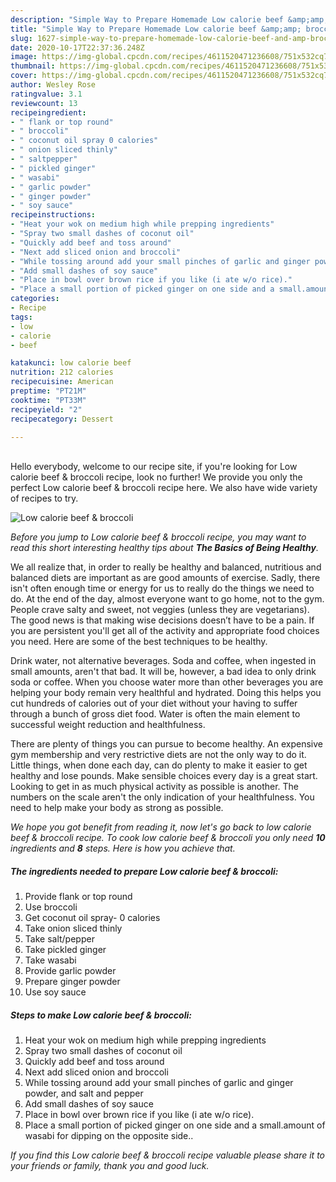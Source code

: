 ```yaml
---
description: "Simple Way to Prepare Homemade Low calorie beef &amp;amp; broccoli"
title: "Simple Way to Prepare Homemade Low calorie beef &amp;amp; broccoli"
slug: 1627-simple-way-to-prepare-homemade-low-calorie-beef-and-amp-broccoli
date: 2020-10-17T22:37:36.248Z
image: https://img-global.cpcdn.com/recipes/4611520471236608/751x532cq70/low-calorie-beef-broccoli-recipe-main-photo.jpg
thumbnail: https://img-global.cpcdn.com/recipes/4611520471236608/751x532cq70/low-calorie-beef-broccoli-recipe-main-photo.jpg
cover: https://img-global.cpcdn.com/recipes/4611520471236608/751x532cq70/low-calorie-beef-broccoli-recipe-main-photo.jpg
author: Wesley Rose
ratingvalue: 3.1
reviewcount: 13
recipeingredient:
- " flank or top round"
- " broccoli"
- " coconut oil spray 0 calories"
- " onion sliced thinly"
- " saltpepper"
- " pickled ginger"
- " wasabi"
- " garlic powder"
- " ginger powder"
- " soy sauce"
recipeinstructions:
- "Heat your wok on medium high while prepping ingredients"
- "Spray two small dashes of coconut oil"
- "Quickly add beef and toss around"
- "Next add sliced onion and broccoli"
- "While tossing around add your small pinches of garlic and ginger powder, and salt and pepper"
- "Add small dashes of soy sauce"
- "Place in bowl over brown rice if you like (i ate w/o rice)."
- "Place a small portion of picked ginger on one side and a small.amount of wasabi for dipping on the opposite side.."
categories:
- Recipe
tags:
- low
- calorie
- beef

katakunci: low calorie beef 
nutrition: 212 calories
recipecuisine: American
preptime: "PT21M"
cooktime: "PT33M"
recipeyield: "2"
recipecategory: Dessert

---
```

<br>
Hello everybody, welcome to our recipe site, if you're looking for Low calorie beef &amp; broccoli recipe, look no further! We provide you only the perfect Low calorie beef &amp; broccoli recipe here. We also have wide variety of recipes to try.
<br>


![Low calorie beef &amp; broccoli](https://img-global.cpcdn.com/recipes/4611520471236608/751x532cq70/low-calorie-beef-broccoli-recipe-main-photo.jpg)

<i>Before you jump to Low calorie beef &amp; broccoli recipe, you may want to read this short interesting healthy tips about <strong>The Basics of Being Healthy</strong>.</i>

We all realize that, in order to really be healthy and balanced, nutritious and balanced diets are important as are good amounts of exercise. Sadly, there isn't often enough time or energy for us to really do the things we need to do. At the end of the day, almost everyone want to go home, not to the gym. People crave salty and sweet, not veggies (unless they are vegetarians). The good news is that making wise decisions doesn’t have to be a pain. If you are persistent you'll get all of the activity and appropriate food choices you need. Here are some of the best techniques to be healthy.

Drink water, not alternative beverages. Soda and coffee, when ingested in small amounts, aren't that bad. It will be, however, a bad idea to only drink soda or coffee. When you choose water more than other beverages you are helping your body remain very healthful and hydrated. Doing this helps you cut hundreds of calories out of your diet without your having to suffer through a bunch of gross diet food. Water is often the main element to successful weight reduction and healthfulness.

There are plenty of things you can pursue to become healthy. An expensive gym membership and very restrictive diets are not the only way to do it. Little things, when done each day, can do plenty to make it easier to get healthy and lose pounds. Make sensible choices every day is a great start. Looking to get in as much physical activity as possible is another. The numbers on the scale aren't the only indication of your healthfulness. You need to help make your body as strong as possible. 


<i>We hope you got benefit from reading it, now let's go back to low calorie beef &amp; broccoli recipe. To cook low calorie beef &amp; broccoli you only need <strong>10</strong> ingredients and <strong>8</strong> steps. Here is how you achieve that.
</i>

##### The ingredients needed to prepare Low calorie beef &amp; broccoli:

1. Provide  flank or top round
1. Use  broccoli
1. Get  coconut oil spray- 0 calories
1. Take  onion sliced thinly
1. Take  salt/pepper
1. Take  pickled ginger
1. Take  wasabi
1. Provide  garlic powder
1. Prepare  ginger powder
1. Use  soy sauce


##### Steps to make Low calorie beef &amp; broccoli:

1. Heat your wok on medium high while prepping ingredients
1. Spray two small dashes of coconut oil
1. Quickly add beef and toss around
1. Next add sliced onion and broccoli
1. While tossing around add your small pinches of garlic and ginger powder, and salt and pepper
1. Add small dashes of soy sauce
1. Place in bowl over brown rice if you like (i ate w/o rice).
1. Place a small portion of picked ginger on one side and a small.amount of wasabi for dipping on the opposite side..


<i>If you find this Low calorie beef &amp; broccoli recipe valuable please share it to your friends or family, thank you and good luck.</i>
